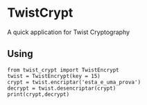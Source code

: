 # TwistCrypt
A quick application for Twist Cryptography

## Using
```
from twist_crypt import TwistEncrypt
twist = TwistEncrypt(key = 15)
crypt = twist.encriptar('esta_e_uma_prova')
decrypt = twist.desencriptar(crypt)
print(crypt,decrypt)

```
